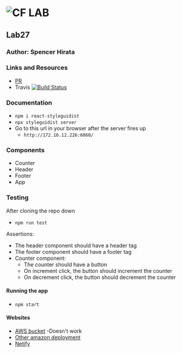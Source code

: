 
![CF](http://i.imgur.com/7v5ASc8.png) LAB
=================================================

## Lab27 

### Author: Spencer Hirata

### Links and Resources
* [PR](https://github.com/401-advanced-js/lab-27/pull/1)
* Travis
[![Build Status](https://travis-ci.com/401-advanced-js/lab-27.svg?branch=master)](https://travis-ci.com/401-advanced-js/lab-27)

### Documentation
* `npm i react-styleguidist`
* `npx styleguidist server`
* Go to this url in your browser after the server fires up
  * `http://172.16.12.226:6060/`

### Components
- Counter
- Header
- Footer
- App

### Testing
After cloning the repo down
  - `npm run test`<br>

Assertions:
  * The header component should have a header tag
  * The footer component should have a footer tag
  * Counter component:
    * The counter should have a button
    * On increment click, the button should increment the counter
    * On decrement click, the button should decrement the counter
#### Running the app
* `npm start`

#### Websites

* [AWS bucket](http://shirataplab27.s3-website-us-west-2.amazonaws.com/) -Doesn't work
* [Other amazon deployment]()
* [Netify](https://hopeful-keller-466601.netlify.com/)
